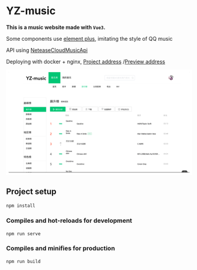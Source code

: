 # YZ-music

**This is a music website made with `Vue3`.**

Some components use [element plus](https://github.com/element-plus/element-plus), imitating the style of QQ music

API using [NeteaseCloudMusicApi](https://github.com/Binaryify/NeteaseCloudMusicApi)

Deploying with docker + nginx, [Project address](https://github.com/zlj-zz/yz-music) /<a href="http://music.zacharyzlj.cn" target="_blank">Preview address</a>

![home](./demo/demo.gif)

## Project setup

```
npm install
```

### Compiles and hot-reloads for development

```
npm run serve
```

### Compiles and minifies for production

```
npm run build
```
